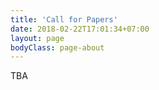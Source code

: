 ```yaml
---
title: 'Call for Papers'
date: 2018-02-22T17:01:34+07:00
layout: page
bodyClass: page-about
---
```



TBA


